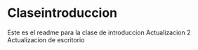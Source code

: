 # Claseintroduccion
Este es el readme para la clase de introduccion
Actualizacion 2
Actualizacion de escritorio